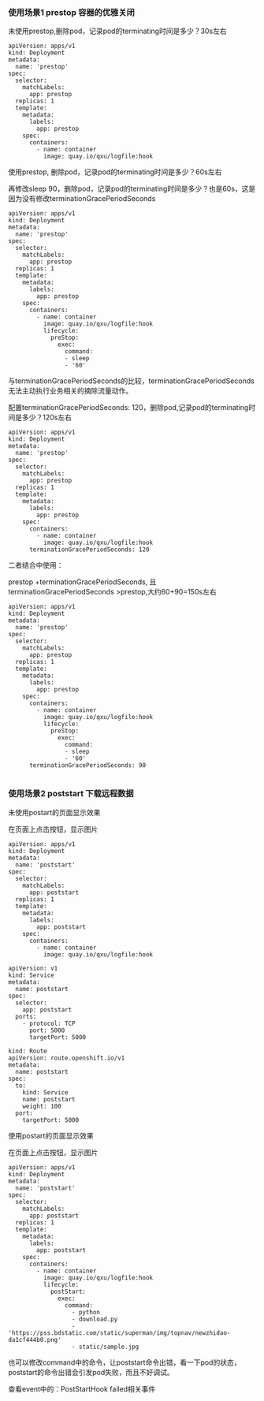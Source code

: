 ### 使用场景1 prestop 容器的优雅关闭

未使用prestop,删除pod，记录pod的terminating时间是多少？30s左右

```
apiVersion: apps/v1
kind: Deployment
metadata:
  name: 'prestop'
spec:
  selector:
    matchLabels:
      app: prestop
  replicas: 1
  template:
    metadata:
      labels:
        app: prestop
    spec:
      containers:
        - name: container
          image: quay.io/qxu/logfile:hook
```



使用prestop, 删除pod，记录pod的terminating时间是多少？60s左右

再修改sleep 90，删除pod，记录pod的terminating时间是多少？也是60s，这是因为没有修改terminationGracePeriodSeconds

```
apiVersion: apps/v1
kind: Deployment
metadata:
  name: 'prestop'
spec:
  selector:
    matchLabels:
      app: prestop
  replicas: 1
  template:
    metadata:
      labels:
        app: prestop
    spec:
      containers:
        - name: container
          image: quay.io/qxu/logfile:hook
          lifecycle:
            preStop:
              exec:
                command:
                - sleep
                - '60'
```



与terminationGracePeriodSeconds的比较，terminationGracePeriodSeconds无法主动执行业务相关的摘除流量动作。

 配置terminationGracePeriodSeconds: 120，删除pod,记录pod的terminating时间是多少？120s左右

```
apiVersion: apps/v1
kind: Deployment
metadata:
  name: 'prestop'
spec:
  selector:
    matchLabels:
      app: prestop
  replicas: 1
  template:
    metadata:
      labels:
        app: prestop
    spec:
      containers:
        - name: container
          image: quay.io/qxu/logfile:hook
      terminationGracePeriodSeconds: 120   
```



二者结合中使用：

prestop +terminationGracePeriodSeconds, 且terminationGracePeriodSeconds >prestop,大约60+90=150s左右

```
apiVersion: apps/v1
kind: Deployment
metadata:
  name: 'prestop'
spec:
  selector:
    matchLabels:
      app: prestop
  replicas: 1
  template:
    metadata:
      labels:
        app: prestop
    spec:
      containers:
        - name: container
          image: quay.io/qxu/logfile:hook
          lifecycle:
            preStop:
              exec:
                command:
                - sleep
                - '60'
      terminationGracePeriodSeconds: 90          
  
```



### 使用场景2 poststart 下载远程数据



未使用postart的页面显示效果

在页面上点击按钮，显示图片

```
apiVersion: apps/v1
kind: Deployment
metadata:
  name: 'poststart'
spec:
  selector:
    matchLabels:
      app: poststart
  replicas: 1
  template:
    metadata:
      labels:
        app: poststart
    spec:
      containers:
        - name: container
          image: quay.io/qxu/logfile:hook
```



```
apiVersion: v1
kind: Service
metadata:
  name: poststart
spec:
  selector:
    app: poststart
  ports:
    - protocol: TCP
      port: 5000
      targetPort: 5000

```

```
kind: Route
apiVersion: route.openshift.io/v1
metadata:
  name: poststart
spec:
  to:
    kind: Service
    name: poststart
    weight: 100
  port:
    targetPort: 5000
```





使用postart的页面显示效果

在页面上点击按钮，显示图片

```
apiVersion: apps/v1
kind: Deployment
metadata:
  name: 'poststart'
spec:
  selector:
    matchLabels:
      app: poststart
  replicas: 1
  template:
    metadata:
      labels:
        app: poststart
    spec:
      containers:
        - name: container
          image: quay.io/qxu/logfile:hook
          lifecycle:
            postStart:
              exec:
                command:
                  - python
                  - download.py
                  - 'https://pss.bdstatic.com/static/superman/img/topnav/newzhidao-da1cf444b0.png'
                  - static/sample.jpg
```



也可以修改command中的命令，让poststart命令出错，看一下pod的状态，poststart的命令出错会引发pod失败，而且不好调试。

查看event中的：PostStartHook failed相关事件